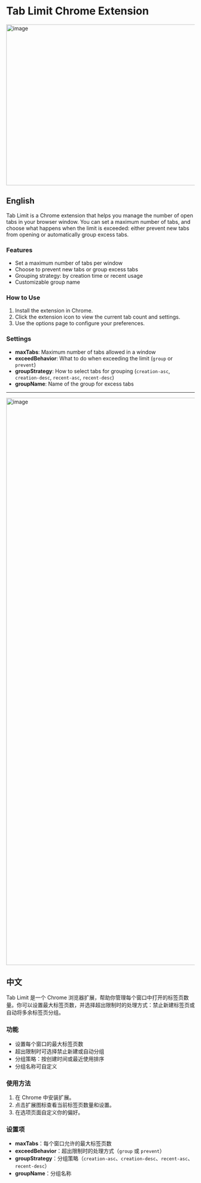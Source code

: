 # Tab Limit Chrome Extension

<img width="602" height="430" alt="image" src="https://github.com/user-attachments/assets/a37dde56-8b61-49e8-8942-3277afc46178" />

## English

Tab Limit is a Chrome extension that helps you manage the number of open tabs in your browser window. You can set a maximum number of tabs, and choose what happens when the limit is exceeded: either prevent new tabs from opening or automatically group excess tabs.

### Features
- Set a maximum number of tabs per window
- Choose to prevent new tabs or group excess tabs
- Grouping strategy: by creation time or recent usage
- Customizable group name

### How to Use
1. Install the extension in Chrome.
2. Click the extension icon to view the current tab count and settings.
3. Use the options page to configure your preferences.

### Settings
- **maxTabs**: Maximum number of tabs allowed in a window
- **exceedBehavior**: What to do when exceeding the limit (`group` or `prevent`)
- **groupStrategy**: How to select tabs for grouping (`creation-asc`, `creation-desc`, `recent-asc`, `recent-desc`)
- **groupName**: Name of the group for excess tabs

---
<img width="602" height="1516" alt="image" src="https://github.com/user-attachments/assets/454258c6-ad55-4265-ad13-0380ee99241a" />


## 中文

Tab Limit 是一个 Chrome 浏览器扩展，帮助你管理每个窗口中打开的标签页数量。你可以设置最大标签页数，并选择超出限制时的处理方式：禁止新建标签页或自动将多余标签页分组。

### 功能
- 设置每个窗口的最大标签页数
- 超出限制时可选择禁止新建或自动分组
- 分组策略：按创建时间或最近使用排序
- 分组名称可自定义

### 使用方法
1. 在 Chrome 中安装扩展。
2. 点击扩展图标查看当前标签页数量和设置。
3. 在选项页面自定义你的偏好。

### 设置项
- **maxTabs**：每个窗口允许的最大标签页数
- **exceedBehavior**：超出限制时的处理方式（`group` 或 `prevent`）
- **groupStrategy**：分组策略（`creation-asc`、`creation-desc`、`recent-asc`、`recent-desc`）
- **groupName**：分组名称
